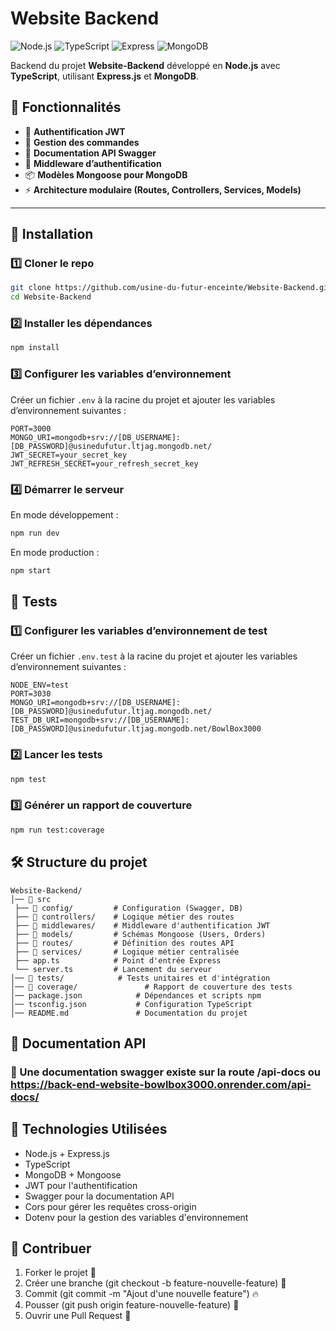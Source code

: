 # Website Backend

![Node.js](https://img.shields.io/badge/Node.js-22.14-green) 
![TypeScript](https://img.shields.io/badge/TypeScript-✓-blue)
![Express](https://img.shields.io/badge/Express.js-✓-black)
![MongoDB](https://img.shields.io/badge/MongoDB-✓-green)

Backend du projet **Website-Backend** développé en **Node.js** avec **TypeScript**, utilisant **Express.js** et **MongoDB**.

## 📌 Fonctionnalités

- 📌 **Authentification JWT**
- 🛒 **Gestion des commandes**
- 📝 **Documentation API Swagger**
- 🔐 **Middleware d’authentification**
- 📦 **Modèles Mongoose pour MongoDB**
- ⚡ **Architecture modulaire (Routes, Controllers, Services, Models)**

---

## 🚀 Installation

### 1️⃣ Cloner le repo
```sh
git clone https://github.com/usine-du-futur-enceinte/Website-Backend.git
cd Website-Backend
```

### 2️⃣ Installer les dépendances
```sh
npm install
```

### 3️⃣ Configurer les variables d’environnement
Créer un fichier `.env` à la racine du projet et ajouter les variables d’environnement suivantes :
```env
PORT=3000
MONGO_URI=mongodb+srv://[DB_USERNAME]:[DB_PASSWORD]@usinedufutur.ltjag.mongodb.net/
JWT_SECRET=your_secret_key
JWT_REFRESH_SECRET=your_refresh_secret_key
```

### 4️⃣ Démarrer le serveur
En mode développement :
```sh
npm run dev
```

En mode production :
```sh
npm start
```

## 🔬 Tests

### 1️⃣ Configurer les variables d’environnement de test
Créer un fichier `.env.test` à la racine du projet et ajouter les variables d’environnement suivantes :
```env
NODE_ENV=test
PORT=3030
MONGO_URI=mongodb+srv://[DB_USERNAME]:[DB_PASSWORD]@usinedufutur.ltjag.mongodb.net/
TEST_DB_URI=mongodb+srv://[DB_USERNAME]:[DB_PASSWORD]@usinedufutur.ltjag.mongodb.net/BowlBox3000
```

### 2️⃣ Lancer les tests
```sh
npm test
```

### 3️⃣ Générer un rapport de couverture
```sh
npm run test:coverage
```

## 🛠️ Structure du projet
```
Website-Backend/
│── 📂 src
 ├── 📂 config/         # Configuration (Swagger, DB)
 ├── 📂 controllers/    # Logique métier des routes
 ├── 📂 middlewares/    # Middleware d'authentification JWT
 ├── 📂 models/         # Schémas Mongoose (Users, Orders)
 ├── 📂 routes/         # Définition des routes API
 ├── 📂 services/       # Logique métier centralisée
 ├── app.ts            # Point d'entrée Express
 └── server.ts         # Lancement du serveur
│── 📂 tests/            # Tests unitaires et d'intégration
│── 📂 coverage/               # Rapport de couverture des tests
│── package.json            # Dépendances et scripts npm
│── tsconfig.json           # Configuration TypeScript
│── README.md               # Documentation du projet
```

## 📖 Documentation API
### 🔹 Une documentation swagger existe sur la route /api-docs ou https://back-end-website-bowlbox3000.onrender.com/api-docs/

## 🔧 Technologies Utilisées
- Node.js + Express.js
- TypeScript
- MongoDB + Mongoose
- JWT pour l'authentification
- Swagger pour la documentation API
- Cors pour gérer les requêtes cross-origin
- Dotenv pour la gestion des variables d'environnement

## 🤝 Contribuer
1. Forker le projet 🍴
2. Créer une branche (git checkout -b feature-nouvelle-feature) 🌱
3. Commit (git commit -m "Ajout d'une nouvelle feature") 🔥
4. Pousser (git push origin feature-nouvelle-feature) 🚀
5. Ouvrir une Pull Request 📩